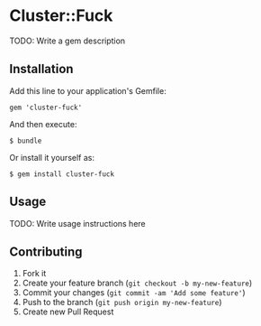 # Cluster::Fuck

TODO: Write a gem description

## Installation

Add this line to your application's Gemfile:

    gem 'cluster-fuck'

And then execute:

    $ bundle

Or install it yourself as:

    $ gem install cluster-fuck

## Usage

TODO: Write usage instructions here

## Contributing

1. Fork it
2. Create your feature branch (`git checkout -b my-new-feature`)
3. Commit your changes (`git commit -am 'Add some feature'`)
4. Push to the branch (`git push origin my-new-feature`)
5. Create new Pull Request
